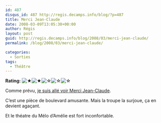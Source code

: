 ```yaml
---
id: 487
disqus_id: 487 http://regis.decamps.info/blog/?p=487
title: Merci Jean-Claude
date: 2008-03-09T13:05:30+00:00
author: Régis
layout: post
guid: http://regis.decamps.info/blog/2008/03/merci-jean-claude/
permalink: /blog/2008/03/merci-jean-claude/

categories:
  - Sorties
tags:
  - Théâtre
---
```

**Rating:** ![&#9733;](/blog/wp-content/plugins/xavins-review-ratings/default/star.png "2/5")![&#9733;](/blog/wp-content/plugins/xavins-review-ratings/default/star.png "2/5")![&#9734;](/blog/wp-content/plugins/xavins-review-ratings/default/blank_star.png "2/5")![&#9734;](/blog/wp-content/plugins/xavins-review-ratings/default/blank_star.png "2/5")![&#9734;](/blog/wp-content/plugins/xavins-review-ratings/default/blank_star.png "2/5") 

Comme prévu, [je suis allé voir Merci Jean-Claude](http://regis.jaiku.com/presence/28394654).

C’est une pièce de boulevard amusante. Mais la troupe la surjoue, ça en devient agaçant.

Et le théatre du Mélo d’Amélie est fort inconfortable.
